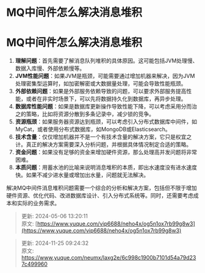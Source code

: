 # MQ中间件怎么解决消息堆积

# MQ中间件怎么解决消息堆积
1. **理解问题**：首先需要了解消息队列堆积的具体原因。这可能包括JVM处理慢、数据入库慢、外部依赖慢等。 
2. **JVM性能问题**：如果JVM是瓶颈，可能需要通过增加机器来解决，因为JVM处理密集型运算时，如加密解密或大数据量处理，可能会导致性能瓶颈。 
3. **外部依赖问题**：如果是外部服务依赖导致的问题，可以要求外部服务提高性能，或者在非实时场景下，可以先将数据持久化到数据库，再异步处理。 
4. **数据库性能问题**：如果是数据库更新操作导致性能下降，可以考虑采用分而治之的策略，比如将资源分散到多条记录中，减少锁的竞争。 
5. **资源瓶颈**：如果服务器资源达到瓶颈，可以考虑引入分布式数据库中间件，如MyCat，或者使用分布式数据库，如MongoDB或Elasticsearch。 
6. **技术含量**：仅仅增加机器并不是一个有技术含量的解决方案，它只是权宜之计。真正的解决方案需要深入分析问题，并根据具体情况制定合适的策略。 
7. **资金问题**：如果没有足够的资金来增加硬件资源，那么处理高并发问题将非常困难。 
8. **本质问题**：用蓄水池的比喻来说明消息堆积的本质，即出水速度没有进水速度快。如果不减少进水量或增加出水量，问题就无法解决。

解决MQ中间件消息堆积问题需要一个综合的分析和解决方案，包括但不限于增加硬件资源、优化代码、改进数据库设计、引入分布式系统等。同时，还需要考虑成本和实际的业务需求。



> 更新: 2024-05-06 13:20:11  
原文: [https://www.yuque.com/vip6688/neho4x/og5n1ox7rb99g8w3](https://www.yuque.com/vip6688/neho4x/og5n1ox7rb99g8w3)
>



> 更新: 2024-11-25 09:24:32  
> 原文: <https://www.yuque.com/neumx/laxg2e/6c998c1900b7101d54a79d237c499960>